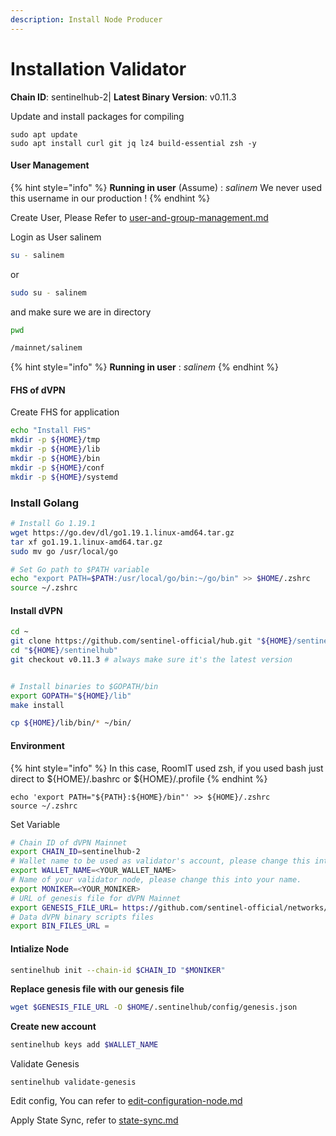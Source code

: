 ```yaml
---
description: Install Node Producer
---
```


# Installation Validator

**Chain ID**: sentinelhub-2| **Latest Binary Version**: v0.11.3

Update and install packages for compiling

```
sudo apt update
sudo apt install curl git jq lz4 build-essential zsh -y
```

#### User Management

{% hint style="info" %}
**Running in user** (Assume) : _salinem_ We never used this username in our production !
{% endhint %}

Create User, Please Refer to [user-and-group-management.md](../../../../security/user-and-group-management.md "mention")

Login as User salinem

```bash
su - salinem
```

or

```bash
sudo su - salinem
```

and make sure we are in directory

```bash
pwd

/mainnet/salinem
```

{% hint style="info" %}
**Running in user** : _salinem_
{% endhint %}

#### FHS of dVPN

Create FHS for application

```bash
echo "Install FHS"
mkdir -p ${HOME}/tmp
mkdir -p ${HOME}/lib
mkdir -p ${HOME}/bin
mkdir -p ${HOME}/conf
mkdir -p ${HOME}/systemd
```

### Install Golang

```bash
# Install Go 1.19.1
wget https://go.dev/dl/go1.19.1.linux-amd64.tar.gz
tar xf go1.19.1.linux-amd64.tar.gz
sudo mv go /usr/local/go

# Set Go path to $PATH variable
echo "export PATH=$PATH:/usr/local/go/bin:~/go/bin" >> $HOME/.zshrc
source ~/.zshrc
```

#### Install dVPN

```bash
cd ~
git clone https://github.com/sentinel-official/hub.git "${HOME}/sentinelhub"
cd "${HOME}/sentinelhub"
git checkout v0.11.3 # always make sure it's the latest version


# Install binaries to $GOPATH/bin
export GOPATH="${HOME}/lib"
make install

cp ${HOME}/lib/bin/* ~/bin/
```

#### Environment

{% hint style="info" %}
In this case, RoomIT used zsh, if you used bash just direct to ${HOME}/.bashrc or ${HOME}/.profile
{% endhint %}

```
echo 'export PATH="${PATH}:${HOME}/bin"' >> ${HOME}/.zshrc
source ~/.zshrc
```

Set Variable

```bash
# Chain ID of dVPN Mainnet
export CHAIN_ID=sentinelhub-2
# Wallet name to be used as validator's account, please change this into your name (no whitespace).
export WALLET_NAME=<YOUR_WALLET_NAME>
# Name of your validator node, please change this into your name.
export MONIKER=<YOUR_MONIKER>
# URL of genesis file for dVPN Mainnet
export GENESIS_FILE_URL= https://github.com/sentinel-official/networks/raw/main/sentinelhub-2/genesis.zip
# Data dVPN binary scripts files
export BIN_FILES_URL = 
```

#### Intialize Node

```bash
sentinelhub init --chain-id $CHAIN_ID "$MONIKER"
```

**Replace genesis file with our genesis file**

```bash
wget $GENESIS_FILE_URL -O $HOME/.sentinelhub/config/genesis.json
```

**Create new account**

```bash
sentinelhub keys add $WALLET_NAME
```

Validate Genesis

```
sentinelhub validate-genesis
```

Edit config, You can refer to [edit-configuration-node.md](edit-configuration-node.md "mention")

Apply State Sync, refer to [state-sync.md](../../../dvpn/installation-node/state-sync.md "mention")
